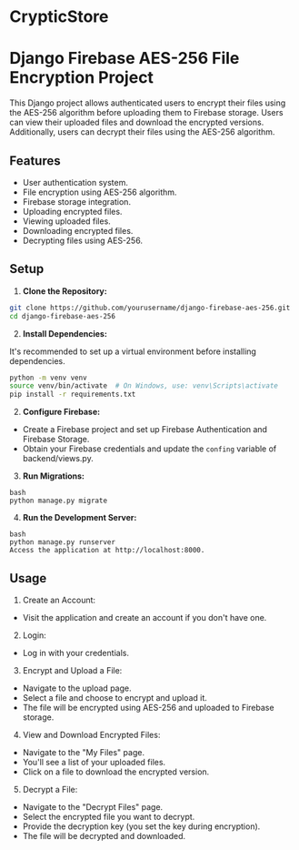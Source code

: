 # CrypticStore
# Django Firebase AES-256 File Encryption Project

This Django project allows authenticated users to encrypt their files using the AES-256 algorithm before uploading them to Firebase storage. Users can view their uploaded files and download the encrypted versions. Additionally, users can decrypt their files using the AES-256 algorithm.

## Features

- User authentication system.
- File encryption using AES-256 algorithm.
- Firebase storage integration.
- Uploading encrypted files.
- Viewing uploaded files.
- Downloading encrypted files.
- Decrypting files using AES-256.

## Setup

1. **Clone the Repository:**
   
 ```bash
 git clone https://github.com/yourusername/django-firebase-aes-256.git
 cd django-firebase-aes-256
```
   
2. **Install Dependencies:**

It's recommended to set up a virtual environment before installing dependencies.
  ```bash 
  python -m venv venv
  source venv/bin/activate  # On Windows, use: venv\Scripts\activate
  pip install -r requirements.txt
  ```

2. **Configure Firebase:**

- Create a Firebase project and set up Firebase Authentication and Firebase Storage.
- Obtain your Firebase credentials and update the `confing` variable of backend/views.py.

3. **Run Migrations:**
  ```
  bash
  python manage.py migrate
  ```
4. **Run the Development Server:**
  ```
  bash
  python manage.py runserver
  Access the application at http://localhost:8000.
  ```
## Usage
1. Create an Account:
- Visit the application and create an account if you don't have one.
2. Login:
- Log in with your credentials.
3. Encrypt and Upload a File:
- Navigate to the upload page.
- Select a file and choose to encrypt and upload it.
- The file will be encrypted using AES-256 and uploaded to Firebase storage.
4. View and Download Encrypted Files:
- Navigate to the "My Files" page.
- You'll see a list of your uploaded files.
- Click on a file to download the encrypted version.
5. Decrypt a File:
- Navigate to the "Decrypt Files" page.
- Select the encrypted file you want to decrypt.
- Provide the decryption key (you set the key during encryption).
- The file will be decrypted and downloaded.
